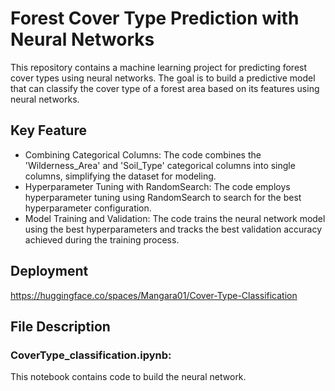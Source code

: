 # Forest Cover Type Prediction with Neural Networks

This repository contains a machine learning project for predicting forest cover types using neural networks. The goal is to build a predictive model that can classify the cover type of a forest area based on its features using neural networks.

## Key Feature

* Combining Categorical Columns: The code combines the 'Wilderness_Area' and 'Soil_Type' categorical columns into single columns, simplifying the dataset for modeling.
* Hyperparameter Tuning with RandomSearch: The code employs hyperparameter tuning using RandomSearch to search for the best hyperparameter configuration.
* Model Training and Validation: The code trains the neural network model using the best hyperparameters and tracks the best validation accuracy achieved during the training process.

## Deployment

https://huggingface.co/spaces/Mangara01/Cover-Type-Classification

## File Description
  
### CoverType_classification.ipynb:

This notebook contains code to build the neural network.
